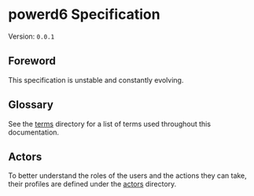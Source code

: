 # powerd6 Specification

Version: `0.0.1`

## Foreword

This specification is unstable and constantly evolving.

## Glossary

See the [terms](./terms/) directory for a list of terms used throughout this documentation.

## Actors

To better understand the roles of the users and the actions they can take, their profiles are defined under the [actors](./actors/) directory.